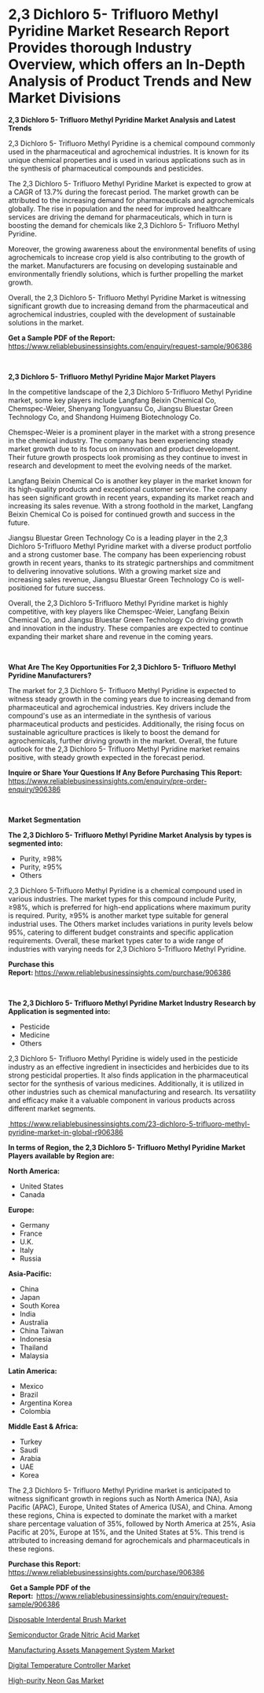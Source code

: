 <p><h1>2,3 Dichloro 5- Trifluoro Methyl Pyridine Market Research Report Provides thorough Industry Overview, which offers an In-Depth Analysis of Product Trends and New Market Divisions</h1></p><p><strong>2,3 Dichloro 5- Trifluoro Methyl Pyridine Market Analysis and Latest Trends</strong></p>
<p><p>2,3 Dichloro 5- Trifluoro Methyl Pyridine is a chemical compound commonly used in the pharmaceutical and agrochemical industries. It is known for its unique chemical properties and is used in various applications such as in the synthesis of pharmaceutical compounds and pesticides.</p><p>The 2,3 Dichloro 5- Trifluoro Methyl Pyridine Market is expected to grow at a CAGR of 13.7% during the forecast period. The market growth can be attributed to the increasing demand for pharmaceuticals and agrochemicals globally. The rise in population and the need for improved healthcare services are driving the demand for pharmaceuticals, which in turn is boosting the demand for chemicals like 2,3 Dichloro 5- Trifluoro Methyl Pyridine.</p><p>Moreover, the growing awareness about the environmental benefits of using agrochemicals to increase crop yield is also contributing to the growth of the market. Manufacturers are focusing on developing sustainable and environmentally friendly solutions, which is further propelling the market growth.</p><p>Overall, the 2,3 Dichloro 5- Trifluoro Methyl Pyridine Market is witnessing significant growth due to increasing demand from the pharmaceutical and agrochemical industries, coupled with the development of sustainable solutions in the market.</p></p>
<p><strong>Get a Sample PDF of the Report:&nbsp;</strong> <a href="https://www.reliablebusinessinsights.com/enquiry/request-sample/906386">https://www.reliablebusinessinsights.com/enquiry/request-sample/906386</a></p>
<p>&nbsp;</p>
<p><strong>2,3 Dichloro 5- Trifluoro Methyl Pyridine Major Market Players</strong></p>
<p><p>In the competitive landscape of the 2,3 Dichloro 5-Trifluoro Methyl Pyridine market, some key players include Langfang Beixin Chemical Co, Chemspec-Weier, Shenyang Tongyuansu Co, Jiangsu Bluestar Green Technology Co, and Shandong Huimeng Biotechnology Co. </p><p>Chemspec-Weier is a prominent player in the market with a strong presence in the chemical industry. The company has been experiencing steady market growth due to its focus on innovation and product development. Their future growth prospects look promising as they continue to invest in research and development to meet the evolving needs of the market.</p><p>Langfang Beixin Chemical Co is another key player in the market known for its high-quality products and exceptional customer service. The company has seen significant growth in recent years, expanding its market reach and increasing its sales revenue. With a strong foothold in the market, Langfang Beixin Chemical Co is poised for continued growth and success in the future.</p><p>Jiangsu Bluestar Green Technology Co is a leading player in the 2,3 Dichloro 5-Trifluoro Methyl Pyridine market with a diverse product portfolio and a strong customer base. The company has been experiencing robust growth in recent years, thanks to its strategic partnerships and commitment to delivering innovative solutions. With a growing market size and increasing sales revenue, Jiangsu Bluestar Green Technology Co is well-positioned for future success.</p><p>Overall, the 2,3 Dichloro 5-Trifluoro Methyl Pyridine market is highly competitive, with key players like Chemspec-Weier, Langfang Beixin Chemical Co, and Jiangsu Bluestar Green Technology Co driving growth and innovation in the industry. These companies are expected to continue expanding their market share and revenue in the coming years.</p></p>
<p>&nbsp;</p>
<p><strong>What Are The Key Opportunities For 2,3 Dichloro 5- Trifluoro Methyl Pyridine Manufacturers?</strong></p>
<p><p>The market for 2,3 Dichloro 5- Trifluoro Methyl Pyridine is expected to witness steady growth in the coming years due to increasing demand from pharmaceutical and agrochemical industries. Key drivers include the compound's use as an intermediate in the synthesis of various pharmaceutical products and pesticides. Additionally, the rising focus on sustainable agriculture practices is likely to boost the demand for agrochemicals, further driving growth in the market. Overall, the future outlook for the 2,3 Dichloro 5- Trifluoro Methyl Pyridine market remains positive, with steady growth expected in the forecast period.</p></p>
<p><strong>Inquire or Share Your Questions If Any Before Purchasing This Report:</strong> <a href="https://www.reliablebusinessinsights.com/enquiry/pre-order-enquiry/906386">https://www.reliablebusinessinsights.com/enquiry/pre-order-enquiry/906386</a></p>
<p>&nbsp;</p>
<p><strong>Market Segmentation</strong></p>
<p><strong>The 2,3 Dichloro 5- Trifluoro Methyl Pyridine Market Analysis by types is segmented into:</strong></p>
<p><ul><li>Purity, ≥98%</li><li>Purity, ≥95%</li><li>Others</li></ul></p>
<p><p>2,3 Dichloro 5-Trifluoro Methyl Pyridine is a chemical compound used in various industries. The market types for this compound include Purity, ≥98%, which is preferred for high-end applications where maximum purity is required. Purity, ≥95% is another market type suitable for general industrial uses. The Others market includes variations in purity levels below 95%, catering to different budget constraints and specific application requirements. Overall, these market types cater to a wide range of industries with varying needs for 2,3 Dichloro 5-Trifluoro Methyl Pyridine.</p></p>
<p><strong>Purchase this Report:&nbsp;</strong><a href="https://www.reliablebusinessinsights.com/purchase/906386">https://www.reliablebusinessinsights.com/purchase/906386</a></p>
<p>&nbsp;</p>
<p><strong>The 2,3 Dichloro 5- Trifluoro Methyl Pyridine Market Industry Research by Application is segmented into:</strong></p>
<p><ul><li>Pesticide</li><li>Medicine</li><li>Others</li></ul></p>
<p><p>2,3 Dichloro 5- Trifluoro Methyl Pyridine is widely used in the pesticide industry as an effective ingredient in insecticides and herbicides due to its strong pesticidal properties. It also finds application in the pharmaceutical sector for the synthesis of various medicines. Additionally, it is utilized in other industries such as chemical manufacturing and research. Its versatility and efficacy make it a valuable component in various products across different market segments.</p></p>
<p><a href="https://www.reliablebusinessinsights.com/23-dichloro-5-trifluoro-methyl-pyridine-market-in-global-r906386">&nbsp;https://www.reliablebusinessinsights.com/23-dichloro-5-trifluoro-methyl-pyridine-market-in-global-r906386</a></p>
<p><strong>In terms of Region, the 2,3 Dichloro 5- Trifluoro Methyl Pyridine Market Players available by Region are:</strong></p>
<p>
    <p> <strong> North America: </strong>
        <ul>
            <li>United States</li>
            <li>Canada</li>
        </ul>
        </p> 
    <p> <strong> Europe: </strong>
        <ul>
            <li>Germany</li>
            <li>France</li>
            <li>U.K.</li>
            <li>Italy</li>
            <li>Russia</li>
        </ul>
        </p> 
    <p> <strong> Asia-Pacific: </strong>
        <ul>
            <li>China</li>
            <li>Japan</li>
            <li>South Korea</li>
            <li>India</li>
            <li>Australia</li>
            <li>China Taiwan</li>
            <li>Indonesia</li>
            <li>Thailand</li>
            <li>Malaysia</li>
        </ul>
        </p> 
    <p> <strong> Latin America: </strong>
        <ul>
            <li>Mexico</li>
            <li>Brazil</li>
            <li>Argentina Korea</li>
            <li>Colombia</li>
        </ul>
        </p> 
    <p> <strong> Middle East & Africa: </strong>
        <ul>
            <li>Turkey</li>
            <li>Saudi</li>
            <li>Arabia</li>
            <li>UAE</li>
            <li>Korea</li>
        </ul>
    </p>
    </p>
<p><p>The 2,3 Dichloro 5- Trifluoro Methyl Pyridine market is anticipated to witness significant growth in regions such as North America (NA), Asia Pacific (APAC), Europe, United States of America (USA), and China. Among these regions, China is expected to dominate the market with a market share percentage valuation of 35%, followed by North America at 25%, Asia Pacific at 20%, Europe at 15%, and the United States at 5%. This trend is attributed to increasing demand for agrochemicals and pharmaceuticals in these regions.</p></p>
<p><strong>Purchase this Report: </strong><a href="https://www.reliablebusinessinsights.com/purchase/906386">https://www.reliablebusinessinsights.com/purchase/906386</a></p>
<p>&nbsp;<strong>Get a Sample PDF of the Report:&nbsp;&nbsp;</strong><a href="https://www.reliablebusinessinsights.com/enquiry/request-sample/906386">https://www.reliablebusinessinsights.com/enquiry/request-sample/906386</a></p>
<p><strong></strong></p>
<p><p><a href="https://www.linkedin.com/pulse/disposable-interdental-brush-market-share-analysis-growth-ea7oe?trackingId=hxoqJtcuZbnXwJxWsN86Gg%3D%3D">Disposable Interdental Brush Market</a></p><p><a href="https://www.linkedin.com/pulse/comprehensive-analysis-global-semiconductor-grade-nitric-acid-o1xte?trackingId=obJl1FdMlbllUdNlp%2FUlzg%3D%3D">Semiconductor Grade Nitric Acid Market</a></p><p><a href="https://www.linkedin.com/pulse/insights-manufacturing-assets-management-system-market-players-viqne?trackingId=Z9O%2B3KmCuV4ylasxppfbeQ%3D%3D">Manufacturing Assets Management System Market</a></p><p><a href="https://www.linkedin.com/pulse/global-digital-temperature-controller-industry-analysis-report-e4sce?trackingId=RK7ruYp1ySgQT5080HeG0g%3D%3D">Digital Temperature Controller Market</a></p><p><a href="https://www.linkedin.com/pulse/global-high-purity-neon-gas-market-size-expected-experience-uafme?trackingId=HXFOdtUeyT48CWr1EtC3nw%3D%3D">High-purity Neon Gas Market</a></p></p>